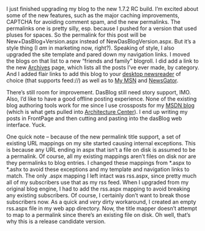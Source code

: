 I just finished upgrading my blog to the new 1.7.2 RC build. I’m excited
about some of the new features, such as the major caching improvements,
CAPTCHA for avoiding comment spam, and the new permalinks. The
permalinks one is pretty silly, esp. because I pushed for a version that
used pluses for spaces. So the permalink for this post will be
New+DasBlog+Version.aspx instead of NewDasBlogVersion.aspx. But it’s a
style thing (I *am* in marketing now, right?). Speaking of style, I also
upgraded the site template and pared down my navigation links. I moved
the blogs on that list to a new “friends and family” blogroll. I did add
a link to the new [Archives](http://devhawk.net/archives.aspx) page,
which lists all the posts I’ve ever made, by category. And I added flair
links to add this blog to your [desktop
newsreader](http://devhawk.net/rss.ashx) of choice (that supports
feed://) as well as to [My
MSN](http://my.msn.com/addtomymsn.armx?id=rss&ut=http://devhawk.net/rss.ashx&ru=http://devhawk.net)
and
[NewsGator](http://www.newsgator.com/ngs/subscriber/subext.aspx?url=http://devhawk.net/rss.ashx).

There’s still room for improvement. DasBlog still need story support,
IMO. Also, I’d like to have a good offline posting experience. None of
the existing blog authoring tools work for me since I use crossposts for
my [MSDN blog](http://blogs.msdn.com/devhawk) (which is what gets pulled
into [Architecture Center](http://msdn.microsoft.com/architecture)). I
end up writing my posts in FrontPage and then cutting and pasting into
the dasBlog web interface. Yuck.

One quick note – because of the new permalink title support, a set of
existing URL mappings on my site started causing internal exceptions.
This is because any URL ending in aspx that isn’t a file on disk is
assumed to be a permalink. Of course, all my existing mappings aren’t
files on disk nor are they permalinks to blog entries. I changed these
mappings from \*.aspx to \*.ashx to avoid these exceptions and my
template and navigation links to match. The only .aspx mapping I left
intact was rss.aspx, since pretty much all of my subscribers use that as
my rss feed. When I upgraded from my original blog engine, I had to add
the rss.aspx mapping to avoid breaking any existing subscribers. Of
course, I certainly don’t want to break those subscribers now. As a
quick and *very* dirty workaround, I created an empty rss.aspx file in
my web app directory. Now, the title mapper doesn’t attempt to map to a
permalink since there’s an existing file on disk. Oh well, that’s why
this is a release candidate version.
